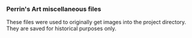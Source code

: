 ### Perrin's Art miscellaneous files

These files were used to originally get images into the project directory.
They are saved for historical purposes only.
